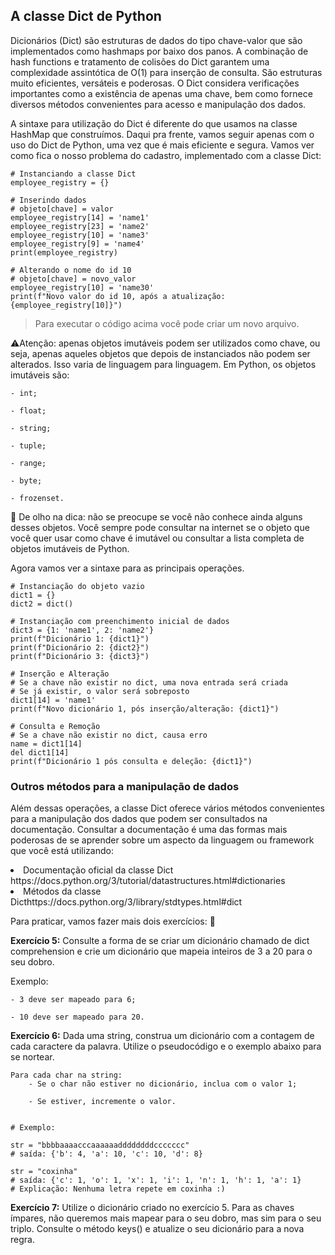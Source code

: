 ## A classe Dict de Python

Dicionários (Dict) são estruturas de dados do tipo chave-valor que são implementados como hashmaps por baixo dos panos. A combinação de hash functions e tratamento de colisões do Dict garantem uma complexidade assintótica de O(1) para inserção de consulta. São estruturas muito eficientes, versáteis e poderosas. O Dict considera verificações importantes como a existência de apenas uma chave, bem como fornece diversos métodos convenientes para acesso e manipulação dos dados.

A sintaxe para utilização do Dict é diferente do que usamos na classe HashMap que construímos. Daqui pra frente, vamos seguir apenas com o uso do Dict de Python, uma vez que é mais eficiente e segura. Vamos ver como fica o nosso problema do cadastro, implementado com a classe Dict:

```
# Instanciando a classe Dict
employee_registry = {}

# Inserindo dados
# objeto[chave] = valor
employee_registry[14] = 'name1'
employee_registry[23] = 'name2'
employee_registry[10] = 'name3'
employee_registry[9] = 'name4'
print(employee_registry)

# Alterando o nome do id 10
# objeto[chave] = novo_valor
employee_registry[10] = 'name30'
print(f"Novo valor do id 10, após a atualização: {employee_registry[10]}")
```

> Para executar o código acima você pode criar um novo arquivo.

⚠️Atenção: apenas objetos imutáveis podem ser utilizados como chave, ou seja, apenas aqueles objetos que depois de instanciados não podem ser alterados. Isso varia de linguagem para linguagem. Em Python, os objetos imutáveis são:

```
- int;

- float;

- string;

- tuple;

- range;

- byte;

- frozenset.
```

👀 De olho na dica: não se preocupe se você não conhece ainda alguns desses objetos. Você sempre pode consultar na internet se o objeto que você quer usar como chave é imutável ou consultar a lista completa de objetos imutáveis de Python.

Agora vamos ver a sintaxe para as principais operações.

```
# Instanciação do objeto vazio
dict1 = {}
dict2 = dict()

# Instanciação com preenchimento inicial de dados
dict3 = {1: 'name1', 2: 'name2'}
print(f"Dicionário 1: {dict1}")
print(f"Dicionário 2: {dict2}")
print(f"Dicionário 3: {dict3}")

# Inserção e Alteração
# Se a chave não existir no dict, uma nova entrada será criada
# Se já existir, o valor será sobreposto
dict1[14] = 'name1'
print(f"Novo dicionário 1, pós inserção/alteração: {dict1}")

# Consulta e Remoção
# Se a chave não existir no dict, causa erro
name = dict1[14]
del dict1[14]
print(f"Dicionário 1 pós consulta e deleção: {dict1}")
```

### Outros métodos para a manipulação de dados

Além dessas operações, a classe Dict oferece vários métodos convenientes para a manipulação dos dados que podem ser consultados na documentação. Consultar a documentação é uma das formas mais poderosas de se aprender sobre um aspecto da linguagem ou framework que você está utilizando:

<li>Documentação oficial da classe Dict https://docs.python.org/3/tutorial/datastructures.html#dictionaries

<li>Métodos da classe Dicthttps://docs.python.org/3/library/stdtypes.html#dict

Para praticar, vamos fazer mais dois exercícios: 💪

**Exercício 5:** Consulte a forma de se criar um dicionário chamado de dict comprehension e crie um dicionário que mapeia inteiros de 3 a 20 para o seu dobro.

Exemplo:

```
- 3 deve ser mapeado para 6;

- 10 deve ser mapeado para 20.
```

**Exercício 6:** Dada uma string, construa um dicionário com a contagem de cada caractere da palavra. Utilize o pseudocódigo e o exemplo abaixo para se nortear.

```
Para cada char na string:
	- Se o char não estiver no dicionário, inclua com o valor 1;

	- Se estiver, incremente o valor.


# Exemplo:

str = "bbbbaaaacccaaaaaaddddddddccccccc"
# saída: {'b': 4, 'a': 10, 'c': 10, 'd': 8}

str = "coxinha"
# saída: {'c': 1, 'o': 1, 'x': 1, 'i': 1, 'n': 1, 'h': 1, 'a': 1}
# Explicação: Nenhuma letra repete em coxinha :)
```

**Exercício 7:** Utilize o dicionário criado no exercício 5. Para as chaves ímpares, não queremos mais mapear para o seu dobro, mas sim para o seu triplo. Consulte o método keys() e atualize o seu dicionário para a nova regra.
